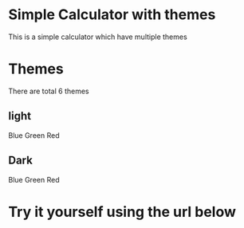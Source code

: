 # Simple Calculator with themes
This is a simple calculator which have multiple themes

# Themes
There are total 6 themes
## light
  Blue
  Green 
  Red

## Dark
  Blue 
  Green 
  Red

# Try it yourself using the url below

